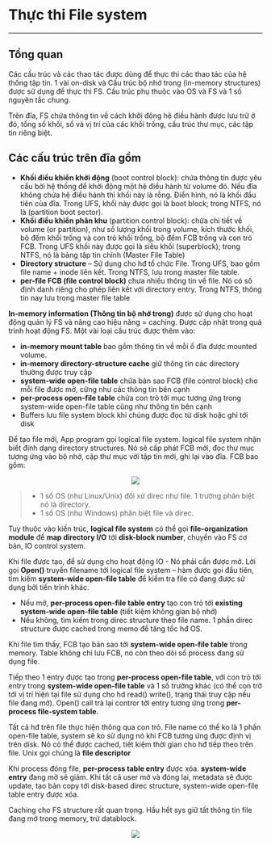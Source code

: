 # Thực thi File system
---
## Tổng quan
Các cấu trúc và các thao tác được dùng để thực thi các thao tác của hệ thống tập tin.
1 vài on-disk và Cấu trúc bộ nhớ trong (in-memory structures) được sử dụng để thực thi FS. Cấu trúc phụ thuộc vào OS và FS và 1 số nguyên tắc chung.

Trên đĩa, FS chứa thông tin về cách khởi động hệ điều hành được lưu trữ ở đó, tổng số khối, số và vị trí của các khối trống, cấu trúc thư mục, các tập tin riêng biệt.

## Các cấu trúc trên đĩa gồm
+ __Khối điều khiển khởi động__ (boot control block): chứa thông tin được yêu cầu bởi hệ thống để khởi động một hệ điều hành từ volume đó. Nếu đĩa không chứa hệ điều hành thì khối này là rỗng. Điển hình, nó là khối đầu tiên của đĩa. Trong UFS, khối này được gọi là boot block; trong NTFS, nó là (partition boot sector).
+ __Khối điều khiển phân khu__ (partition control block): chứa chi tiết về volume (or partition), như số lượng khối trong volume, kích thước khối, bộ đếm khối trống và con trỏ khối trống, bộ đếm FCB trống và con trỏ FCB. Trong UFS khối này được gọi là siêu khối (superblock); trong NTFS, nó là bảng tập tin chính (Master File Table)
+ __Directory structure__ – Sử dụng cho hđ tổ chức File. Trong UFS, bao gồm file name + inode liên kết. Trong NTFS, lưu trong master file table.
+ __per-file FCB (file control block)__ chưa nhiều thông tin về file. Nó có số định danh riêng cho phép liên kết với directory entry. Trong NTFS, thông tin nay lưu trong master file table

__In-memory information (Thông tin bộ nhớ trong)__ được sử dụng cho hoạt động quản lý FS và nâng cao hiệu năng = caching. Được cập nhật trong quá trình hoạt động FS. Một vài loại cấu trúc được thêm vào:
+ __in-memory mount table__ bao gồm thông tin về mỗi ổ đĩa được mounted volume.
+ __in-memory directory-structure cache__ giữ thông tin các directory thường được truy cập
+ __system-wide open-file table__ chứa bản sao FCB (file control block) cho mỗi file được mở, cững như các thông tin bên cạnh
+ __per-process open-file table__ chứa con trỏ tới mục tương ứng trong system-wide open-file table cũng như thông tin bên cạnh
+ Buffers lưu file system block khi chúng được đọc từ disk hoặc ghi tới disk

Để tạo file mới, App program gọi logical file system. logical file system nhận biết định dạng directory structures. Nó sẽ cấp phát FCB mới, đọc thư mục tương ứng vào bộ nhớ, cập thư mục với tập tin mới, ghi lại vào đĩa. FCB bao gồm:

<div style="text-align:center"> <img src=https://raw.githubusercontent.com/lacoski/khoa-luan/master/Filesystem/PIC/fs-imp-1.png></div>

> - 1 số OS (như Linux/Unix) đối xử direc như file. 1 trường phân biệt nó là directory.
> - 1 số OS (như Windows) phân biệt file và direc.

Tuy thuộc vào kiến trúc, __logical file system__ có thể gọi __file-organization module__ để __map directory I/O__ tới __disk-block number__, chuyển vào FS cơ bản, IO control system.

Khi file được tạo, để sử dụng cho hoạt động IO - Nó phải cần được mở. Lời gọi __Open()__ truyển filename tới logical file system – hàm được gọi đầu tiên, tìm kiếm __system-wide open-file table__ để kiểm tra file có đang được sử dụng bởi tiến trình khác.
- Nếu mở, __per-process open-file table entry__ tạo con trỏ tới __existing system-wide open-file table__ (tiết kiệm không gian bộ nhớ)
- Nếu không, tìm kiếm trong direc structure theo file name. 1 phần direc structure được cached trong memo để tăng tốc hđ OS.

Khi file tìm thấy, FCB tạo bản sao tới __system-wide open-file table__ trong memory. Table không chỉ lưu FCB, nó còn theo dõi số process đang sử dụng file.

Tiếp theo 1 entry được tạo trong __per-process open-file table__, với con trỏ tới entry trong __system-wide open-file table__ và 1 số trường khác (có thể con trở tới vị trí hiện tại file sử dụng cho hd read() write(), trạng thái truy cập nếu file đang mở). Open() call trả lại contror tới entry tương ứng trong __per-process file-system table__.

Tất cả hđ trên file thực hiện thông qua con trỏ. File name có thể ko là 1 phần open-file table, system sẽ ko sử dụng nó khi FCB tương ứng được định vị trên disk. Nó có thể được cached, tiết kiệm thời gian cho hđ tiếp theo trên file. Unix gọi chúng là __file descriptor__

Khi process đóng file, __per-process table entry__ được xóa. __system-wide entry__ đang mở sẽ giảm. Khi tất cả user mở và đóng lại, metadata sẽ được update, tạo bản copy tới disk-based direc structure, system-wide open-file table entry được xóa.

Caching cho FS structure rất quan trọng. Hầu hết sys giữ tất thông tin file đang mở trong memory, trừ datablock.

<div style="text-align:center"> <img src=https://raw.githubusercontent.com/lacoski/khoa-luan/master/Filesystem/PIC/fs-imp-2.png></div>
